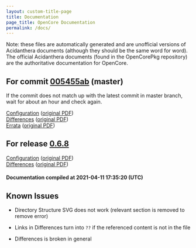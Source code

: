 ```yaml
---
layout: custom-title-page
title: Documentation
page_title: OpenCore Documentation
permalink: /docs/
---
```

Note: these files are automatically generated and are unofficial versions of Acidanthera documents (although they should be the same word for word). The official Acidanthera documents (found in the OpenCorePkg repository) are the authoritative documentation for OpenCore.

## For commit [005455ab](https://github.com/acidanthera/OpenCorePkg/tree/005455abd7912c19aebff093015553eab9edbd53) (master)

If the commit does not match up with the latest commit in master branch, wait for about an hour and check again.

[Configuration](latest/Configuration.html) ([original PDF](https://github.com/acidanthera/OpenCorePkg/blob/005455abd7912c19aebff093015553eab9edbd53/Docs/Configuration.pdf))
<br>
[Differences](latest/Differences.html) ([original PDF](https://github.com/acidanthera/OpenCorePkg/blob/005455abd7912c19aebff093015553eab9edbd53/Docs/Differences/Differences.pdf))
<br>
[Errata](latest/Errata.html) ([original PDF](https://github.com/acidanthera/OpenCorePkg/blob/005455abd7912c19aebff093015553eab9edbd53/Docs/Errata/Errata.pdf))

## For release [0.6.8](https://github.com/acidanthera/OpenCorePkg/tree/0.6.8)

[Configuration](release/Configuration.html) ([original PDF](https://github.com/acidanthera/OpenCorePkg/blob/0.6.8/Docs/Configuration.pdf))
<br>
[Differences](release/Differences.html) ([original PDF](https://github.com/acidanthera/OpenCorePkg/blob/0.6.8/Docs/Differences/Differences.pdf))

#### Documentation compiled at 2021-04-11 17:35:20 (UTC)

## Known Issues

* Directory Structure SVG does not work (relevant section is removed to remove error)

* Links in Differences turn into `??` if the referenced content is not in the file

* Differences is broken in general
